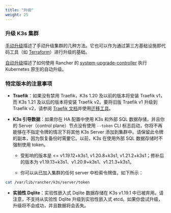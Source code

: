 ```yaml
---
title: "升级"
weight: 25
---
```


### 升级 K3s 集群

[手动升级](manual.md)描述了手动升级集群的几种方法。它也可以作为通过第三方基础设施即代码工具（如 [Terraform](https://www.terraform.io/)）进行升级的基础。

[自动升级](automated.md)描述了如何使用 Rancher 的 [system-upgrade-controller](https://github.com/rancher/system-upgrade-controller) 执行 Kubernetes 原生的自动升级。

### 特定版本的注意事项

- **Traefik**：如果没有禁用 Traefik，K3s 1.20 及以前的版本将安装 Traefik v1，而 K3s 1.21 及以后的版本将安装 Traefik v2。要将旧版 Traefik v1 升级到 Traefik v2，请参阅 [Traefik 文档](https://doc.traefik.io/traefik/migration/v1-to-v2/)并使用[迁移工具](https://github.com/traefik/traefik-migration-tool)。

- **K3s 引导数据**：如果你在 HA 配置中使用 K3s 和外部 SQL 数据存储，并且你的 Server（control plane）节点没有使用 `--token` CLI 标志启动，你将不再能够在不指定令牌的情况下将其他 K3s Server 添加到集群中。请保留此令牌的副本，因为恢复备份时需要它。以前，K3s 在使用外部 SQL 数据存储时不强制使用 token。
   - 受影响的版本是 <= v1.19.12+k3s1, v1.20.8+k3s1, v1.21.2+k3s1；修补后的版本为 v1.19.13+k3s1、v1.20.9+k3s1、v1.21.3+k3s1。

   - 你可以从已加入集群的任何 server 中检索令牌值，如下所示：
```bash
cat /var/lib/rancher/k3s/server/token
```

- **实验性 Dqlite**：实验性嵌入式 Dqlite 数据存储在 K3s v1.19.1 中已被弃用。请注意，不支持从实验性 Dqlite 升级到实验性嵌入式 etcd。如果你尝试升级，升级将不会成功，并且数据将会丢失。
